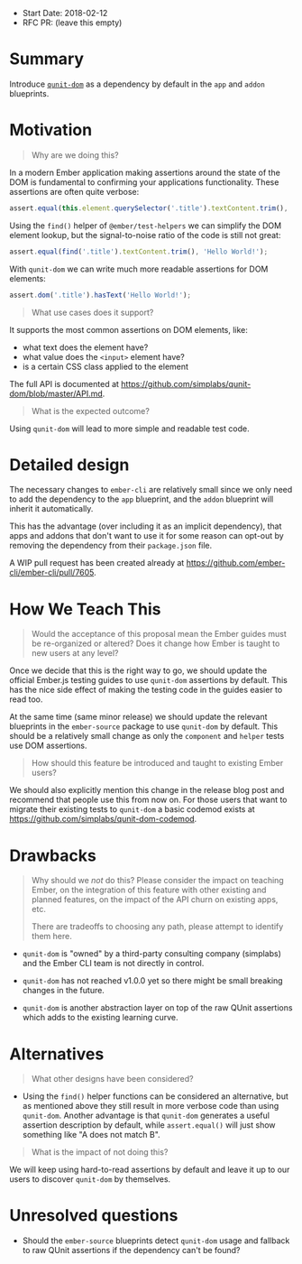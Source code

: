 - Start Date: 2018-02-12
- RFC PR: (leave this empty)

# Summary

Introduce [`qunit-dom`] as a dependency by default in the `app` and `addon` blueprints.

[`qunit-dom`]: https://github.com/simplabs/qunit-dom

# Motivation

> Why are we doing this?

In a modern Ember application making assertions around the state of the DOM is
fundamental to confirming your applications functionality. These assertions are
often quite verbose:

```js
assert.equal(this.element.querySelector('.title').textContent.trim(), 'Hello World!');
```

Using the `find()` helper of `@ember/test-helpers` we can simplify the DOM
element lookup, but the signal-to-noise ratio of the code is still not great:

```js
assert.equal(find('.title').textContent.trim(), 'Hello World!');
```

With `qunit-dom` we can write much more readable assertions for DOM elements:

```js
assert.dom('.title').hasText('Hello World!');
```

> What use cases does it support?

It supports the most common assertions on DOM elements, like:

- what text does the element have?
- what value does the `<input>` element have?
- is a certain CSS class applied to the element

The full API is documented at <https://github.com/simplabs/qunit-dom/blob/master/API.md>.

> What is the expected outcome?

Using `qunit-dom` will lead to more simple and readable test code.


# Detailed design

The necessary changes to `ember-cli` are relatively small since we only need
to add the dependency to the `app` blueprint, and the `addon` blueprint will
inherit it automatically.

This has the advantage (over including it as an implicit dependency), that
apps and addons that don't want to use it for some reason can opt-out by
removing the dependency from their `package.json` file.

A WIP pull request has been created already at <https://github.com/ember-cli/ember-cli/pull/7605>.


# How We Teach This

> Would the acceptance of this proposal mean the Ember guides must be
> re-organized or altered? Does it change how Ember is taught to new users
> at any level?

Once we decide that this is the right way to go, we should update the official
Ember.js testing guides to use `qunit-dom` assertions by default. This has the
nice side effect of making the testing code in the guides easier to read too.

At the same time (same minor release) we should update the relevant blueprints
in the `ember-source` package to use `qunit-dom` by default. This should be a
relatively small change as only the `component` and `helper` tests use
DOM assertions.

> How should this feature be introduced and taught to existing Ember
> users?

We should also explicitly mention this change in the release blog post and
recommend that people use this from now on. For those users that want to
migrate their existing tests to `qunit-dom` a basic codemod exists at
<https://github.com/simplabs/qunit-dom-codemod>.


# Drawbacks

> Why should we *not* do this? Please consider the impact on teaching Ember,
> on the integration of this feature with other existing and planned features,
> on the impact of the API churn on existing apps, etc.
>
> There are tradeoffs to choosing any path, please attempt to identify them here.

- `qunit-dom` is "owned" by a third-party consulting company (simplabs) and
  the Ember CLI team is not directly in control.

- `qunit-dom` has not reached v1.0.0 yet so there might be small breaking
  changes in the future.

- `qunit-dom` is another abstraction layer on top of the raw QUnit assertions
  which adds to the existing learning curve.


# Alternatives

> What other designs have been considered?

- Using the `find()` helper functions can be considered an alternative, but
  as mentioned above they still result in more verbose code than using
  `qunit-dom`. Another advantage is that `qunit-dom` generates a useful
  assertion description by default, while `assert.equal()` will just show
  something like "A does not match B". 

> What is the impact of not doing this?

We will keep using hard-to-read assertions by default and leave it up to our
users to discover `qunit-dom` by themselves.


# Unresolved questions

- Should the `ember-source` blueprints detect `qunit-dom` usage and fallback
  to raw QUnit assertions if the dependency can't be found?

